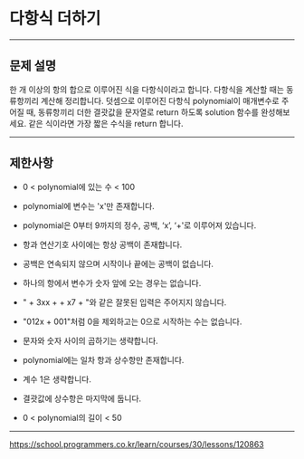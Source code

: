 # 다항식 더하기

---

## 문제 설명

한 개 이상의 항의 합으로 이루어진 식을 다항식이라고 합니다. 다항식을 계산할 때는 동류항끼리 계산해 정리합니다. 덧셈으로 이루어진 다항식 polynomial이 매개변수로 주어질 때, 동류항끼리 더한 결괏값을 문자열로 return 하도록 solution 함수를 완성해보세요. 같은 식이라면 가장 짧은 수식을 return 합니다.



---

## 제한사항

- 0 < polynomial에 있는 수 < 100

- polynomial에 변수는 'x'만 존재합니다.

- polynomial은 0부터 9까지의 정수, 공백, ‘x’, ‘+'로 이루어져 있습니다.

- 항과 연산기호 사이에는 항상 공백이 존재합니다.

- 공백은 연속되지 않으며 시작이나 끝에는 공백이 없습니다.

- 하나의 항에서 변수가 숫자 앞에 오는 경우는 없습니다.

- " + 3xx + + x7 + "와 같은 잘못된 입력은 주어지지 않습니다.

- "012x + 001"처럼 0을 제외하고는 0으로 시작하는 수는 없습니다.

- 문자와 숫자 사이의 곱하기는 생략합니다.

- polynomial에는 일차 항과 상수항만 존재합니다.

- 계수 1은 생략합니다.

- 결괏값에 상수항은 마지막에 둡니다.

- 0 < polynomial의 길이 < 50

---

https://school.programmers.co.kr/learn/courses/30/lessons/120863
